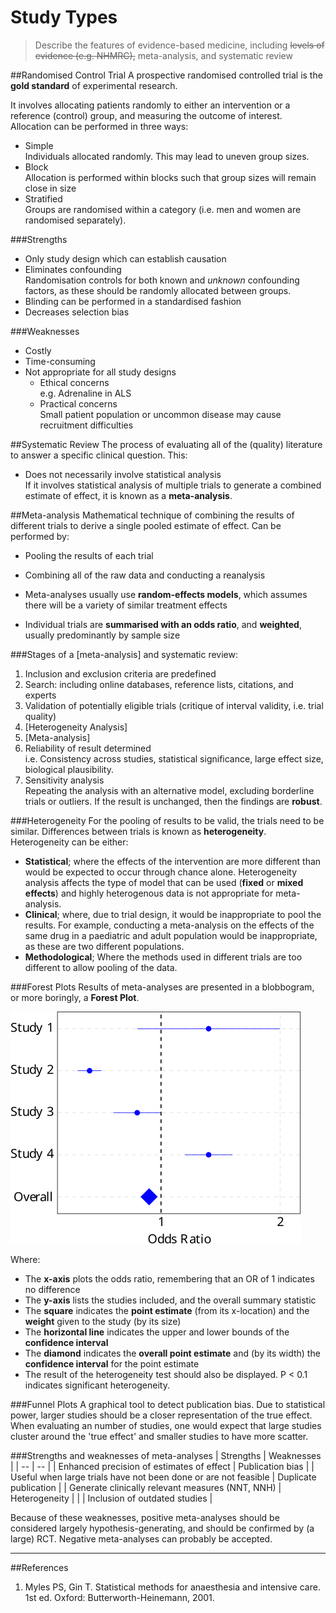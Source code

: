 # Study Types
>Describe the features of evidence-based medicine, including ~~levels of evidence (e.g. NHMRC),~~ meta-analysis, and systematic review

##Randomised Control Trial
A prospective randomised controlled trial is the **gold standard** of experimental research.

It involves allocating patients randomly to either an intervention or a reference (control) group, and measuring the outcome of interest. Allocation can be performed in three ways:
* Simple  
Individuals allocated randomly. This may lead to uneven group sizes.
* Block  
  Allocation is performed within blocks such that group sizes will remain close in size
* Stratified  
Groups are randomised within a category (i.e. men and women are randomised separately).

###Strengths
* Only study design which can establish causation
* Eliminates confounding   
Randomisation controls for both known and *unknown* confounding factors, as these should be randomly allocated between groups.
* Blinding can be performed in a standardised fashion
* Decreases selection bias

###Weaknesses
* Costly
* Time-consuming
* Not appropriate for all study designs
    * Ethical concerns  
    e.g. Adrenaline in ALS
    * Practical concerns  
    Small patient population or uncommon disease may cause recruitment difficulties


##Systematic Review
The process of evaluating all of the (quality) literature to answer a specific clinical question. This:
  * Does not necessarily involve statistical analysis  
  If it involves statistical analysis of multiple trials to generate a combined estimate of effect, it is known as a **meta-analysis**.

##Meta-analysis
Mathematical technique of combining the results of different trials to derive a single pooled estimate of effect. Can be performed by:
* Pooling the results of each trial  
* Combining all of the raw data and conducting a reanalysis


* Meta-analyses usually use **random-effects models**, which assumes there will be a variety of similar treatment effects
* Individual trials are **summarised with an odds ratio**, and **weighted**, usually predominantly by sample size


###Stages of a [meta-analysis] and systematic review:
1. Inclusion and exclusion criteria are predefined
2. Search: including online databases, reference lists, citations, and experts
3. Validation of potentially eligible trials (critique of interval validity, i.e. trial quality)
4. [Heterogeneity Analysis]
5. [Meta-analysis]
5. Reliability of result determined  
  i.e. Consistency across studies, statistical significance, large effect size, biological plausibility.
6. Sensitivity analysis  
  Repeating the analysis with an alternative model, excluding borderline trials or outliers. If the result is unchanged, then the findings are **robust**.

###Heterogeneity
For the pooling of results to be valid, the trials need to be similar. Differences between trials is known as **heterogeneity**. Heterogeneity can be either:
* **Statistical**; where the effects of the intervention are more different than would be expected to occur through chance alone. Heterogeneity analysis affects the type of model that can be used (**fixed** or **mixed effects**) and highly heterogenous data is not appropriate for meta-analysis.
* **Clinical**; where, due to trial design, it would be inappropriate to pool the results. For example, conducting a meta-analysis on the effects of the same drug in a paediatric and adult population would be inappropriate, as these are two different populations.
* **Methodological**; Where the methods used in different trials are too different to allow pooling of the data.

###Forest Plots
Results of meta-analyses are presented in a blobbogram, or more boringly, a **Forest Plot**.

<img src="resources\forest.svg">



Where:
* The **x-axis** plots the odds ratio, remembering that an OR of 1 indicates no difference
* The **y-axis** lists the studies included, and the overall summary statistic
* The **square** indicates the **point estimate** (from its x-location) and the **weight** given to the study (by its size)
* The **horizontal line** indicates the upper and lower bounds of the **confidence interval**
* The **diamond** indicates the **overall point estimate** and (by its width) the **confidence interval** for the point estimate
* The result of the heterogeneity test should also be displayed. P < 0.1 indicates significant heterogeneity.

###Funnel Plots
A graphical tool to detect publication bias. Due to statistical power, larger studies should be a closer representation of the true effect. When evaluating an number of studies, one would expect that large studies cluster around the 'true effect' and smaller studies to have more scatter.

###Strengths and weaknesses of meta-analyses
| Strengths | Weaknesses |
| -- | -- |
| Enhanced precision of estimates of effect | Publication bias |
| Useful when large trials have not been done or are not feasible | Duplicate publication |
| Generate clinically relevant measures (NNT, NNH) | Heterogeneity |
|  | Inclusion of outdated studies |

Because of these weaknesses, positive meta-analyses should be considered largely hypothesis-generating, and should be confirmed by (a large) RCT. Negative meta-analyses can probably be accepted.

---
##References
1. Myles PS, Gin T. Statistical methods for anaesthesia and intensive care. 1st ed. Oxford: Butterworth-Heinemann, 2001.
